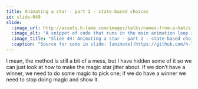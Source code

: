 ```yaml
---
title: Animating a star - part 2 - state-based choices
id: slide-049
slide:
  :image_url: http://assets.h-lame.com/images/talks/names-from-a-hat/slides/049.png
  :image_alt: "A snippet of code that runs in the main animation loop is shown, highlighting the state-based choices for what our animation does; sources: animate: https://github.com/h-lame/lruggery/blob/4e02855d64a111c8ee72e1a736da7a868384a1f8/names_from_a_hat/hat.rb#L236-L238 / main_loop: https://github.com/h-lame/lruggery/blob/4e02855d64a111c8ee72e1a736da7a868384a1f8/names_from_a_hat/hat.rb#L210-L215"
  :image_title: "Slide 49: Animating a star - part 2 - state-based choices"
  :caption: "Source for code in slide: [animate](https://github.com/h-lame/lruggery/blob/4e02855d64a111c8ee72e1a736da7a868384a1f8/names_from_a_hat/hat.rb#L236-L238), [main_loop](https://github.com/h-lame/lruggery/blob/4e02855d64a111c8ee72e1a736da7a868384a1f8/names_from_a_hat/hat.rb#L210-L215)"
---
```

I mean, the method _is_ still a bit of a mess, but I have hidden some of it so we can just look at how to make the magic star jitter about.  If we don’t have a winner, we need to do some magic to pick one; if we do have a winner we need to stop doing magic and show it.
